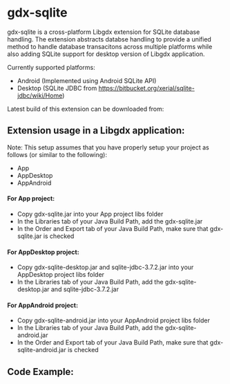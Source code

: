 # gdx-sqlite

gdx-sqlite is a cross-platform Libgdx extension for SQLite database handling. The extension abstracts databse handling to provide a unified method to handle database transacitons across multiple platforms while also adding SQLite support for desktop version of Libgdx application.

Currently supported platforms:
- Android (Implemented using Android SQLite API)
- Desktop (SQLite JDBC from https://bitbucket.org/xerial/sqlite-jdbc/wiki/Home)

Latest build of this extension can be downloaded from: 

## Extension usage in a Libgdx application:

Note: This setup assumes that you have properly setup your project as follows (or similar to the following):
 - App
 - AppDesktop
 - AppAndroid

#### For App project:
 - Copy gdx-sqlite.jar into your App project libs folder
 - In the Libraries tab of your Java Build Path, add the gdx-sqlite.jar
 - In the Order and Export tab of your Java Build Path, make sure that gdx-sqlite.jar is checked

#### For AppDesktop project:
 - Copy gdx-sqlite-desktop.jar and sqlite-jdbc-3.7.2.jar into your AppDesktop project libs folder
 - In the Libraries tab of your Java Build Path, add the gdx-sqlite-desktop.jar and sqlite-jdbc-3.7.2.jar

#### For AppAndroid project:
 - Copy gdx-sqlite-android.jar into your AppAndroid project libs folder
 - In the Libraries tab of your Java Build Path, add the gdx-sqlite-android.jar
 - In the Order and Export tab of your Java Build Path, make sure that gdx-sqlite-android.jar is checked

## Code Example:


